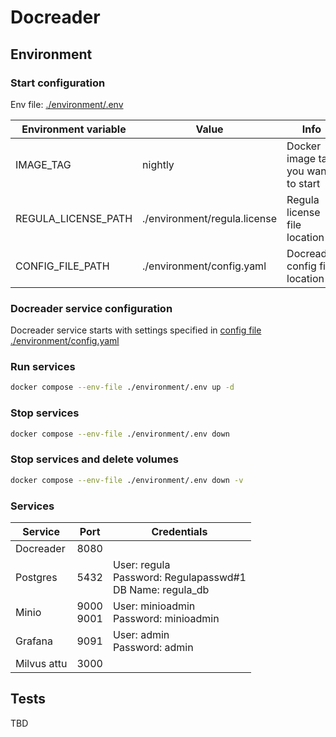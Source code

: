 # Docreader

## Environment

### Start configuration

Env file: [./environment/.env](./environment/.env)

| Environment variable | Value                        | Info                               |
|----------------------|------------------------------|------------------------------------|
| IMAGE_TAG            | nightly                      | Docker image tag you want to start |
| REGULA_LICENSE_PATH  | ./environment/regula.license | Regula license file location       |
| CONFIG_FILE_PATH     | ./environment/config.yaml    | Docreader config file location     |

### Docreader service configuration

Docreader service starts with settings specified in [config file ./environment/config.yaml](./environment/config.yaml)

### Run services

```bash
docker compose --env-file ./environment/.env up -d
```

### Stop services

```bash
docker compose --env-file ./environment/.env down
```

### Stop services and delete volumes
```bash
docker compose --env-file ./environment/.env down -v
```

### Services

| Service     | Port         | Credentials                                                        |
|-------------|--------------|--------------------------------------------------------------------|
| Docreader   | 8080         |                                                                    |
| Postgres    | 5432         | User: regula <br> Password: Regulapasswd#1 <br> DB Name: regula_db |
| Minio       | 9000<br>9001 | User: minioadmin <br> Password: minioadmin                         |
| Grafana     | 9091         | User: admin <br> Password: admin                                   |
| Milvus attu | 3000         |                                                                    |



## Tests
TBD